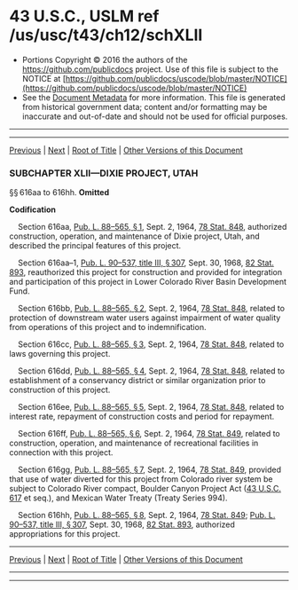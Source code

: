 ---
---

# 43 U.S.C., USLM ref /us/usc/t43/ch12/schXLII

* Portions Copyright © 2016 the authors of the https://github.com/publicdocs project.
  Use of this file is subject to the NOTICE at [https://github.com/publicdocs/uscode/blob/master/NOTICE](https://github.com/publicdocs/uscode/blob/master/NOTICE)
* See the [Document Metadata](././../../../../..//README.md) for more information.
  This file is generated from historical government data; content and/or formatting may be inaccurate and out-of-date and should not be used for official purposes.

----------
----------

[Previous](./../../../../..//us/usc/t43/ch12/schXLI/m__us_usc_t43_ch12_schXLI.md) | [Next](./../../../../..//us/usc/t43/ch12/schXLIII/m__us_usc_t43_ch12_schXLIII.md) | [Root of Title](./../../../../../) | [Other Versions of this Document](https://publicdocs.github.io/go/links?ns=uslm&ref=%2Fus%2Fusc%2Ft43%2Fch12%2FschXLII)

### SUBCHAPTER XLII—DIXIE PROJECT, UTAH

§§ 616aa to 616hh. __Omitted__ 

 __Codification__ 

    Section 616aa, [Pub. L. 88–565, § 1][/us/pl/88/565/s1], Sept. 2, 1964, [78 Stat. 848][/us/stat/78/848], authorized construction, operation, and maintenance of Dixie project, Utah, and described the principal features of this project.

    Section 616aa–1, [Pub. L. 90–537, title III, § 307][/us/pl/90/537/s307], Sept. 30, 1968, [82 Stat. 893][/us/stat/82/893], reauthorized this project for construction and provided for integration and participation of this project in Lower Colorado River Basin Development Fund.

    Section 616bb, [Pub. L. 88–565, § 2][/us/pl/88/565/s2], Sept. 2, 1964, [78 Stat. 848][/us/stat/78/848], related to protection of downstream water users against impairment of water quality from operations of this project and to indemnification.

    Section 616cc, [Pub. L. 88–565, § 3][/us/pl/88/565/s3], Sept. 2, 1964, [78 Stat. 848][/us/stat/78/848], related to laws governing this project.

    Section 616dd, [Pub. L. 88–565, § 4][/us/pl/88/565/s4], Sept. 2, 1964, [78 Stat. 848][/us/stat/78/848], related to establishment of a conservancy district or similar organization prior to construction of this project.

    Section 616ee, [Pub. L. 88–565, § 5][/us/pl/88/565/s5], Sept. 2, 1964, [78 Stat. 848][/us/stat/78/848], related to interest rate, repayment of construction costs and period for repayment.

    Section 616ff, [Pub. L. 88–565, § 6][/us/pl/88/565/s6], Sept. 2, 1964, [78 Stat. 849][/us/stat/78/849], related to construction, operation, and maintenance of recreational facilities in connection with this project.

    Section 616gg, [Pub. L. 88–565, § 7][/us/pl/88/565/s7], Sept. 2, 1964, [78 Stat. 849][/us/stat/78/849], provided that use of water diverted for this project from Colorado river system be subject to Colorado River compact, Boulder Canyon Project Act ([43 U.S.C. 617][/us/usc/t43/s617] et seq.), and Mexican Water Treaty (Treaty Series 994).

    Section 616hh, [Pub. L. 88–565, § 8][/us/pl/88/565/s8], Sept. 2, 1964, [78 Stat. 849][/us/stat/78/849]; [Pub. L. 90–537, title III, § 307][/us/pl/90/537/s307], Sept. 30, 1968, [82 Stat. 893][/us/stat/82/893], authorized appropriations for this project.

----------

[Previous](./../../../../..//us/usc/t43/ch12/schXLI/m__us_usc_t43_ch12_schXLI.md) | [Next](./../../../../..//us/usc/t43/ch12/schXLIII/m__us_usc_t43_ch12_schXLIII.md) | [Root of Title](./../../../../../) | [Other Versions of this Document](https://publicdocs.github.io/go/links?ns=uslm&ref=%2Fus%2Fusc%2Ft43%2Fch12%2FschXLII)

----------
----------

[/us/pl/88/565/s1]: https://publicdocs.github.io/go/links?ns=uslm&ref=%2Fus%2Fpl%2F88%2F565%2Fs1
[/us/stat/78/848]: https://publicdocs.github.io/go/links?ns=uslm&ref=%2Fus%2Fstat%2F78%2F848
[/us/pl/90/537/s307]: https://publicdocs.github.io/go/links?ns=uslm&ref=%2Fus%2Fpl%2F90%2F537%2Fs307
[/us/stat/82/893]: https://publicdocs.github.io/go/links?ns=uslm&ref=%2Fus%2Fstat%2F82%2F893
[/us/pl/88/565/s2]: https://publicdocs.github.io/go/links?ns=uslm&ref=%2Fus%2Fpl%2F88%2F565%2Fs2
[/us/stat/78/848]: https://publicdocs.github.io/go/links?ns=uslm&ref=%2Fus%2Fstat%2F78%2F848
[/us/pl/88/565/s3]: https://publicdocs.github.io/go/links?ns=uslm&ref=%2Fus%2Fpl%2F88%2F565%2Fs3
[/us/stat/78/848]: https://publicdocs.github.io/go/links?ns=uslm&ref=%2Fus%2Fstat%2F78%2F848
[/us/pl/88/565/s4]: https://publicdocs.github.io/go/links?ns=uslm&ref=%2Fus%2Fpl%2F88%2F565%2Fs4
[/us/stat/78/848]: https://publicdocs.github.io/go/links?ns=uslm&ref=%2Fus%2Fstat%2F78%2F848
[/us/pl/88/565/s5]: https://publicdocs.github.io/go/links?ns=uslm&ref=%2Fus%2Fpl%2F88%2F565%2Fs5
[/us/stat/78/848]: https://publicdocs.github.io/go/links?ns=uslm&ref=%2Fus%2Fstat%2F78%2F848
[/us/pl/88/565/s6]: https://publicdocs.github.io/go/links?ns=uslm&ref=%2Fus%2Fpl%2F88%2F565%2Fs6
[/us/stat/78/849]: https://publicdocs.github.io/go/links?ns=uslm&ref=%2Fus%2Fstat%2F78%2F849
[/us/pl/88/565/s7]: https://publicdocs.github.io/go/links?ns=uslm&ref=%2Fus%2Fpl%2F88%2F565%2Fs7
[/us/stat/78/849]: https://publicdocs.github.io/go/links?ns=uslm&ref=%2Fus%2Fstat%2F78%2F849
[/us/usc/t43/s617]: https://publicdocs.github.io/go/links?ns=uslm&ref=%2Fus%2Fusc%2Ft43%2Fs617
[/us/pl/88/565/s8]: https://publicdocs.github.io/go/links?ns=uslm&ref=%2Fus%2Fpl%2F88%2F565%2Fs8
[/us/stat/78/849]: https://publicdocs.github.io/go/links?ns=uslm&ref=%2Fus%2Fstat%2F78%2F849
[/us/pl/90/537/s307]: https://publicdocs.github.io/go/links?ns=uslm&ref=%2Fus%2Fpl%2F90%2F537%2Fs307
[/us/stat/82/893]: https://publicdocs.github.io/go/links?ns=uslm&ref=%2Fus%2Fstat%2F82%2F893



